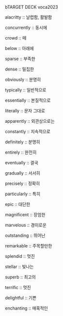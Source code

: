 bTARGET DECK
voca2023

alacritty :: 날렵함, 활발함
<!--ID: 1680746725570-->

concurrently :: 동시에
<!--ID: 1680746725611-->

crowd :: 떼
<!--ID: 1680746725616-->

below :: 아래에
<!--ID: 1680746725621-->

sparse :: 부족한
<!--ID: 1680746725659-->

dense :: 밀집한
<!--ID: 1680746725664-->

obviously :: 분명히
<!--ID: 1680746725670-->

typically :: 일반적으로
<!--ID: 1680746725676-->

essentially :: 본질적으로
<!--ID: 1680746725714-->

literally :: 문자 그대로
<!--ID: 1680746725720-->

apparently :: 외관상으로는
<!--ID: 1680746725725-->

constantly :: 지속적으로
<!--ID: 1680746725763-->

definitely :: 분명히
<!--ID: 1680746725768-->

entirely :: 완전히
<!--ID: 1680746725772-->

eventually :: 결국
<!--ID: 1680746725811-->

gradually :: 서서히
<!--ID: 1680746725817-->

precisely :: 정확히
<!--ID: 1680746725824-->

particularly :: 특히
<!--ID: 1680746725828-->

epic :: 대단한
<!--ID: 1680746725832-->

magnificent :: 장엄한
<!--ID: 1680746725836-->

marvelous :: 경이로운
<!--ID: 1680746725839-->

outstanding :: 뛰어난
<!--ID: 1680746725843-->

remarkable :: 주목할만한
<!--ID: 1680746725847-->

splendid :: 멋진
<!--ID: 1680746725850-->

stellar :: 빛나는
<!--ID: 1680746725854-->

superb :: 최고의
<!--ID: 1680746725857-->

terrific :: 멋진
<!--ID: 1680746725861-->

delightful :: 기쁜
<!--ID: 1680746725865-->

enchanting :: 매혹적인
<!--ID: 1680746725868-->

